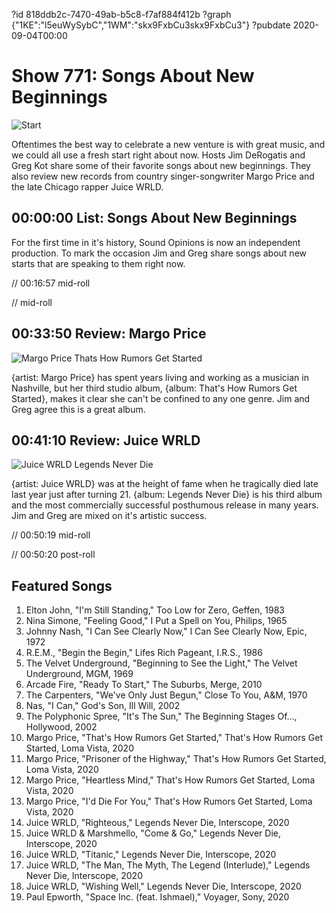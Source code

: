 ?id 818ddb2c-7470-49ab-b5c8-f7af884f412b
?graph {"1KE":"l5euWySybC","1WM":"skx9FxbCu3skx9FxbCu3"}
?pubdate 2020-09-04T00:00
# Show 771: Songs About New Beginnings



![Start](https://static.soundopinions.org/images/2020/1da19e.jpg)

Oftentimes the best way to celebrate a new venture is with great music, and we could all use a fresh start right about now. Hosts Jim DeRogatis and Greg Kot share some of their favorite songs about new beginnings. They also review new records from country singer-songwriter Margo Price  and the late Chicago rapper Juice WRLD.  

## 00:00:00 List: Songs About New Beginnings

For the first time in it's history, Sound Opinions is now an independent production. To mark the occasion Jim and Greg share songs about new starts that are speaking to them right now. 

// 00:16:57 mid-roll

//  mid-roll

## 00:33:50 Review: Margo Price

![Margo Price Thats How Rumors Get Started](https://static.soundopinions.org/assets/771/1KE2.jpg)

{artist: Margo Price} has spent years living and working as a musician in Nashville, but her third studio album, {album: That's How Rumors Get Started}, makes it clear she can't be confined to any one genre. Jim and Greg agree this is a great album.

## 00:41:10 Review: Juice WRLD

![Juice WRLD Legends Never Die](https://static.soundopinions.org/assets/771/1WM12.jpg)

{artist: Juice WRLD} was at the height of fame when he tragically died late last year just after turning 21. {album: Legends Never Die} is his third album and the most commercially successful posthumous release in many years. Jim and Greg are mixed on it's artistic success. 

// 00:50:19 mid-roll

// 00:50:20 post-roll

## Featured Songs

1. Elton John, "I'm Still Standing," Too Low for Zero, Geffen, 1983
1. Nina Simone, "Feeling Good," I Put a Spell on You, Philips, 1965
1. Johnny Nash, "I Can See Clearly Now," I Can See Clearly Now, Epic, 1972
1. R.E.M., "Begin the Begin," Lifes Rich Pageant, I.R.S., 1986
1. The Velvet Underground, "Beginning to See the Light," The Velvet Underground, MGM, 1969
1. Arcade Fire, "Ready To Start," The Suburbs, Merge, 2010
1. The Carpenters, "We've Only Just Begun," Close To You, A&M, 1970
1. Nas, "I Can," God's Son, Ill Will, 2002
1. The Polyphonic Spree, "It's The Sun," The Beginning Stages Of..., Hollywood, 2002
1. Margo Price, "That's How Rumors Get Started," That's How Rumors Get Started, Loma Vista, 2020
1. Margo Price, "Prisoner of the Highway," That's How Rumors Get Started, Loma Vista, 2020
1. Margo Price, "Heartless Mind," That's How Rumors Get Started, Loma Vista, 2020
1. Margo Price, "I'd Die For You," That's How Rumors Get Started, Loma Vista, 2020
1. Juice WRLD, "Righteous," Legends Never Die, Interscope, 2020
1. Juice WRLD & Marshmello, "Come & Go," Legends Never Die, Interscope, 2020
1. Juice WRLD, "Titanic," Legends Never Die, Interscope, 2020
1. Juice WRLD, "The Man, The Myth, The Legend (Interlude)," Legends Never Die, Interscope, 2020
1. Juice WRLD, "Wishing Well," Legends Never Die, Interscope, 2020
1. Paul Epworth, "Space Inc. (feat. Ishmael)," Voyager, Sony, 2020